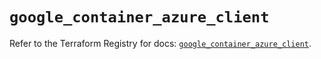 # `google_container_azure_client`

Refer to the Terraform Registry for docs: [`google_container_azure_client`](https://registry.terraform.io/providers/hashicorp/google/6.1.0/docs/resources/container_azure_client).
